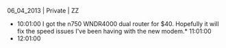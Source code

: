 06_04_2013 | Private | ZZ 
* 10:01:00
I got the n750 WNDR4000 dual router for $40. Hopefully it will fix the speed issues I've been having with the new modem.* 11:01:00
* 12:01:00
